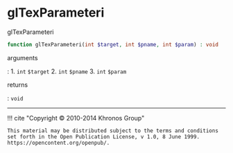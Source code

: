 # glTexParameteri
glTexParameteri

```php
function glTexParameteri(int $target, int $pname, int $param) : void
```

arguments

:    1. `int` `$target` 
    2. `int` `$pname` 
    3. `int` `$param` 

returns

:    `void` 

---
     

!!! cite "Copyright © 2010-2014 Khronos Group"

    This material may be distributed subject to the terms and conditions set forth in the Open Publication License, v 1.0, 8 June 1999. https://opencontent.org/openpub/.